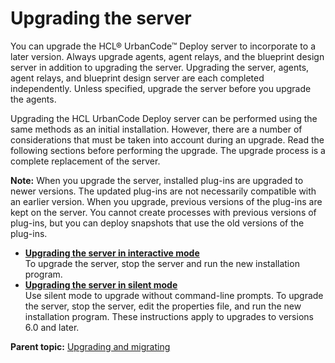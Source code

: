 # Upgrading the server

You can upgrade the HCL® UrbanCode™ Deploy server to incorporate to a later version. Always upgrade agents, agent relays, and the blueprint design server in addition to upgrading the server. Upgrading the server, agents, agent relays, and blueprint design server are each completed independently. Unless specified, upgrade the server before you upgrade the agents.

Upgrading the HCL UrbanCode Deploy server can be performed using the same methods as an initial installation. However, there are a number of considerations that must be taken into account during an upgrade. Read the following sections before performing the upgrade. The upgrade process is a complete replacement of the server.

**Note:** When you upgrade the server, installed plug-ins are upgraded to newer versions. The updated plug-ins are not necessarily compatible with an earlier version. When you upgrade, previous versions of the plug-ins are kept on the server. You cannot create processes with previous versions of plug-ins, but you can deploy snapshots that use the old versions of the plug-ins.

-   **[Upgrading the server in interactive mode](../../com.ibm.udeploy.install.doc/topics/upgrade_server.md)**  
To upgrade the server, stop the server and run the new installation program.
-   **[Upgrading the server in silent mode](../../com.ibm.udeploy.install.doc/topics/upgrade_server_silent.md)**  
Use silent mode to upgrade without command-line prompts. To upgrade the server, stop the server, edit the properties file, and run the new installation program. These instructions apply to upgrades to versions 6.0 and later.

**Parent topic:** [Upgrading and migrating](../../com.ibm.udeploy.doc/topics/c_node_upgrading.md)

